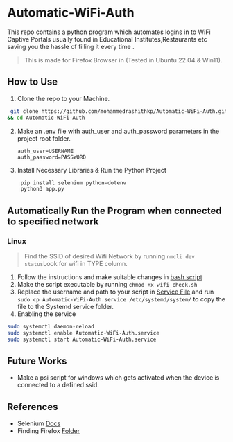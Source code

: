 # Automatic-WiFi-Auth
This repo contains a python program which automates logins in to WiFi Captive Portals usually found in Educational Institutes,Restaurants etc saving you the hassle of filling it every time .
> This is made for Firefox Browser in (Tested in Ubuntu 22.04 & Win11).
## How to Use
1. Clone the repo to your Machine.
```bash
 git clone https://github.com/mohammedrashithkp/Automatic-WiFi-Auth.git
&& cd Automatic-WiFi-Auth
``` 
2. Make an .env file with auth_user and auth_password parameters in the project root folder.
   ```env
   auth_user=USERNAME
   auth_password=PASSWORD
   ```
3. Install Necessary Libraries & Run the Python Project
   ```bash
    pip install selenium python-dotenv
    python3 app.py
   ```
## Automatically Run the Program when connected to specified  network
### Linux
> Find the SSID of desired Wifi Network by running `nmcli dev status`Look for wifi in TYPE column.
1. Follow the instructions and make suitable changes in [bash script](templates/wifi_check.sh)
2. Make the script executable by running `chmod +x wifi_check.sh`
3. Replace the username and path to your script in [Service File](templates/Automatic-WiFi-Auth.service) and run 
`sudo cp Automatic-WiFi-Auth.service /etc/systemd/system/` to copy the file to the Systemd service folder.
4. Enabling the service 

```bash
sudo systemctl daemon-reload
sudo systemctl enable Automatic-WiFi-Auth.service
sudo systemctl start Automatic-WiFi-Auth.service
```

## Future Works
- Make a psi script for windows  which gets activated when the device is connected to a defined ssid.
## References
- Selenium [Docs](https://www.selenium.dev/documentation/)
- Finding Firefox [Folder](https://www.howtogeek.com/255587/how-to-find-your-firefox-profile-folder-on-windows-mac-and-linux/)
